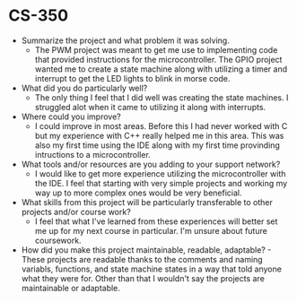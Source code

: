 # CS-350
* Summarize the project and what problem it was solving.
    - The PWM project was meant to get me use to implementing code that provided instructions for the microcontroller. The GPIO project wanted me to create a state machine along with utilizing a timer and interrupt to get the LED lights to blink in morse code.
* What did you do particularly well?
    - The only thing I feel that I did well was creating the state machines. I struggled alot when it came to utilizing it along with interrupts.
* Where could you improve?
    - I could improve in most areas. Before this I had never worked with C but my experience with C++ really helped me in this area. This was also my first time using the IDE along with my first time provinding intructions to a microcontroller. 
* What tools and/or resources are you adding to your support network?
    - I would like to get more experience utilizing the microcontroller with the IDE. I feel that starting with very simple projects and working my way up to more complex ones would be very beneficial.
* What skills from this project will be particularly transferable to other projects and/or course work?
    - I feel that what I've learned from these experiences will better set me up for my next course in particular. I'm unsure about future coursework.
* How did you make this project maintainable, readable, adaptable?
      - These projects are readable thanks to the comments and naming variabls, functions, and state machine states in a way that told anyone what they were for. Other than that I wouldn't say the projects are maintainable or adaptable.
